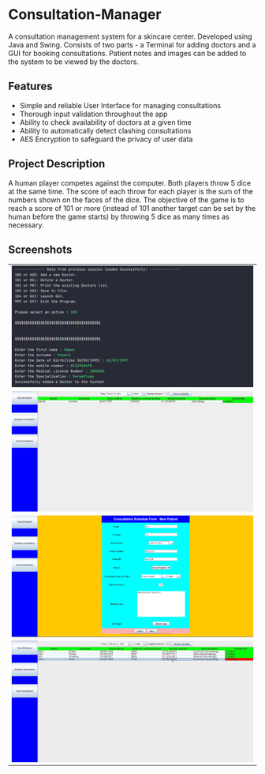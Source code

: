 # Consultation-Manager
A consultation management system for a skincare center. Developed using Java and Swing. Consists of two parts - a Terminal for adding doctors and a GUI for booking consultations.
Patient notes and images can be added to the system to be viewed by the doctors.

## Features
- Simple and reliable User Interface for managing consultations
- Thorough input validation throughout the app
- Ability to check availability of doctors at a given time
- Ability to automatically detect clashing consultations 
- AES Encryption to safeguard the privacy of user data

## Project Description
A human player competes against the computer. Both players throw 5 dice at the same time. The score of each throw for each player is the sum of the numbers shown on the faces of the dice. The objective of the game is to reach a score of 101 or more (instead of 101 another target
can be set by the human before the game starts) by throwing 5 dice as many times as necessary.

## Screenshots
<table>
     <tr>
    <td><img src="Screenshots/Screenshot 2.png" alt="2" width = 1000px></td>
   </tr> 
   <tr>
      <td><img src="Screenshots/Screenshot 3.png" alt="3" width = 1000px></td>
      
   </tr>
   <tr>
   <td><img src="Screenshots/Screenshot 4.png" alt="4"idth = 1000px></td>
   </tr> 
   <tr>
   <td><img src="Screenshots/Screenshot 5.png" alt="5" width = 1000px></td>
   </tr> 
</table>



